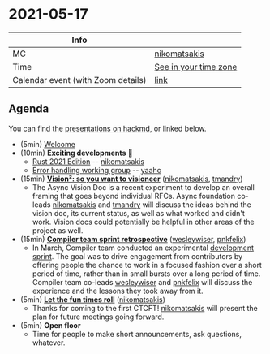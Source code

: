 # 2021-05-17

| Info | |
| --- | --- |
| MC | [nikomatsakis] |
| Time | [See in your time zone](https://everytimezone.com/s/675bc61f) |
| Calendar event (with Zoom details) | [link](https://calendar.google.com/event?action=TEMPLATE&tmeid=N2tpNjVkamZjdmdzbGhlNWxmaWIzMXF1Z3IgN24wdnZvcWZlMGtibms2aTA0dWl1NTJ0MzBAZw&tmsrc=7n0vvoqfe0kbnk6i04uiu52t30%40group.calendar.google.com) |

 ## Agenda

 You can find the [presentations on hackmd](https://hackmd.io/@rust-ctcft?tags=%5B%222021-05-17%22%5D), or linked below.

* (5min) [Welcome](https://hackmd.io/@rust-ctcft/H1VIQToO_)
* (10min) **Exciting developments** 🎉
    * [Rust 2021 Edition](https://hackmd.io/@rust-ctcft/H1VIQToO_) -- [nikomatsakis]
    * [Error handling working group](https://hackmd.io/@rust-ctcft/H1VIQToO_) -- [yaahc]
* (15min) **[Vision²: so you want to visioneer](https://hackmd.io/@rust-ctcft/Bysao3tu_)** ([nikomatsakis], [tmandry])
    * The Async Vision Doc is a recent experiment to develop an overall framing that goes beyond individual RFCs. Async foundation co-leads [nikomatsakis] and [tmandry] will discuss the ideas behind the vision doc, its current status, as well as what worked and didn't work. Vision docs could potentially be helpful in other areas of the project as well.
* (15min) **[Compiler team sprint retrospective](https://hackmd.io/@rust-ctcft/HyrllhFud#/)** ([wesleywiser], [pnkfelix])
    * In March, Compiler team conducted an experimental [development sprint](https://blog.rust-lang.org/inside-rust/2021/02/15/shrinkmem-rustc-sprint.html). The goal was to drive engagement from contributors by offering people the chance to work in a focused fashion over a short period of time, rather than in small bursts over a long period of time. Compiler team co-leads [wesleywiser] and [pnkfelix] will discuss the experience and the lessons they took away from it.
* (5min) **[Let the fun times roll](https://hackmd.io/@rust-ctcft/BkHae6sOu)** ([nikomatsakis])
    * Thanks for coming to the first CTCFT! [nikomatsakis] will present the plan for future meetings going forward.
* (5min) **Open floor**
    * Time for people to make short announcements, ask questions, whatever.

[CTCFT Calendar]: https://calendar.google.com/calendar/embed?src=7n0vvoqfe0kbnk6i04uiu52t30%40group.calendar.google.com&ctz=America%2FNew_York
[nikomatsakis]: https://github.com/nikomatsakis/
[rylev]: https://github.com/rylev/
[m-ou-se]: https://github.com/m-ou-se/
[pnkfelix]: https://github.com/pnkfelix/
[wesleywiser]: https://github.com/wesleywiser/
[yaahc]: https://github.com/yaahc/
[tmandry]: https://github.com/tmandry/
